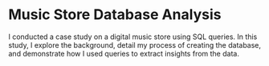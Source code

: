 
# Music Store Database Analysis
I conducted a case study on a digital music store using SQL queries. In this study, I explore the background, detail my process of creating the database, and demonstrate how I used queries to extract insights from the data.
